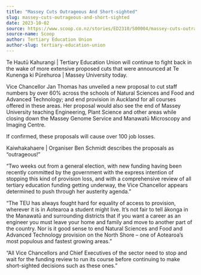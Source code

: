 ```yaml
---
title: "Massey Cuts Outrageous And Short-sighted"
slug: massey-cuts-outrageous-and-short-sighted
date: 2023-10-02
source: https://www.scoop.co.nz/stories/ED2310/S00004/massey-cuts-outrageous-and-short-sighted.htm
source-name: Scoop
author: Tertiary Education Union
author-slug: tertiary-education-union
---
```


<p>Te Hautū Kahurangi | Tertiary Education Union will
continue to fight back in the wake of more extensive
proposed cuts that were announced at Te Kunenga ki
Pūrehuroa | Massey University today.</p>

<p>Vice Chancellor
Jan Thomas has unveiled a new proposal to cut staff numbers
by over 60% across the schools of Natural Sciences and Food
and Advanced Technology; and end provision in Auckland for
all courses offered in these areas. Her proposal would also
see the end of Massey University teaching Engineering, Plant
Science and other areas while closing down the Massey Genome
Service and Manawatū Microscopy and Imaging
Centre.</p>

<p>If confirmed, these proposals will cause over
100 job losses.</p>

<p>Kaiwhakahaere | Organiser Ben Schmidt
describes the proposals as “outrageous!”</p>

<p>“Two
weeks out from a general election, with new funding having
been recently committed by the government with the express
intention of stopping this kind of provision loss, and with
a comprehensive review of all tertiary education funding
getting underway, the Vice Chancellor appears determined to
push through her austerity agenda.”</p>

<p>“The TEU has
always fought hard for equality of access to provision,
wherever it is in Aotearoa a student might live. It’s not
fair to tell ākonga in the Manawatū and surrounding
districts that if you want a career as an engineer you must
leave your home and family and move to another part of the
country. Nor is it good sense to end Natural Sciences and
Food and Advanced Technology provision on the North Shore
– one of Aotearoa’s most populous and fastest growing
areas.”</p>

<p>“All Vice Chancellors and Chief Executives
of the sector need to stop and wait for the funding review
to run its course before continuing to make short-sighted
decisions such as these
ones.”</p>

